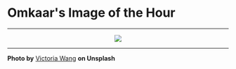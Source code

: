 # Omkaar's Image of the Hour

---

<div align="center">

<a href="https://unsplash.com/photos/dark-blue-background-with-sparkling-specks-and-streaks-E0JDAwwaCvI">
  <img src="https://images.unsplash.com/photo-1746424919579-7c119aaa8e61?crop=entropy&cs=tinysrgb&fit=max&fm=jpg&ixid=M3w3NjA2Nzh8MHwxfHJhbmRvbXx8fHx8fHx8fDE3NDk5MDYwMDB8&ixlib=rb-4.1.0&q=80&w=1080" style="max-width:100%; height:auto;">
</a>



</div>

---

**Photo by** [Victoria Wang](https://unsplash.com/@satou1983) **on Unsplash**
